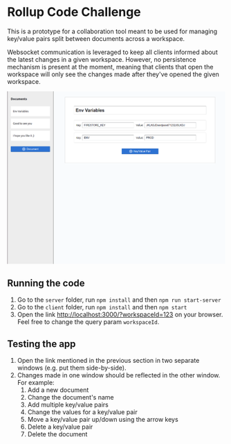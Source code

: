 # Rollup Code Challenge

This is a prototype for a collaboration tool meant to be used for managing key/value pairs
split between documents across a workspace.

Websocket communication is leveraged to keep all clients informed about the latest
changes in a given workspace. However, no persistence mechanism is present at the
moment, meaning that clients that open the workspace will only see the changes
made after they've opened the given workspace.

![alt text](https://github.com/rafaelsaback/rollup-challenge/blob/master/app-screenshot.png?raw=true)

## Running the code

1. Go to the `server` folder, run `npm install` and then `npm run start-server`
2. Go to the `client` folder, run `npm install` and then `npm start`
3. Open the link [http://localhost:3000/?workspaceId=123](http://localhost:3000/?workspaceId=123) on your browser.
Feel free to change the query param `workspaceId`.

## Testing the app

1. Open the link mentioned in the previous section in two separate windows
(e.g. put them side-by-side). 
2. Changes made in one window should be reflected in the other window. For example:
   1. Add a new document
   2. Change the document's name
   3. Add multiple key/value pairs
   4. Change the values for a key/value pair
   5. Move a key/value pair up/down using the arrow keys
   6. Delete a key/value pair
   7. Delete the document
